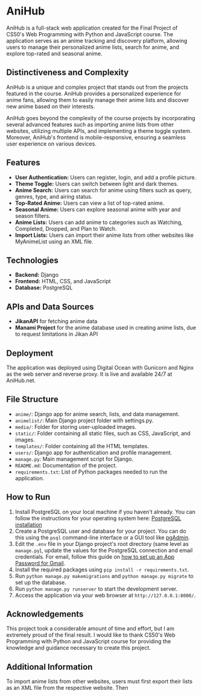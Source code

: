 AniHub
======
AniHub is a full-stack web application created for the Final Project of CS50's Web Programming with Python and JavaScript course. The application serves as an anime tracking and discovery platform, allowing users to manage their personalized anime lists, search for anime, and explore top-rated and seasonal anime.

Distinctiveness and Complexity
-------------------------------
AniHub is a unique and complex project that stands out from the projects featured in the course. AniHub provides a personalized experience for anime fans, allowing them to easily manage their anime lists and discover new anime based on their interests.

AniHub goes beyond the complexity of the course projects by incorporating several advanced features such as importing anime lists from other websites, utilizing multiple APIs, and implementing a theme toggle system. Moreover, AniHub's frontend is mobile-responsive, ensuring a seamless user experience on various devices.

Features
--------
- **User Authentication:** Users can register, login, and add a profile picture.
- **Theme Toggle:** Users can switch between light and dark themes.
- **Anime Search:** Users can search for anime using filters such as query, genres, type, and airing status.
- **Top-Rated Anime:** Users can view a list of top-rated anime.
- **Seasonal Anime:** Users can explore seasonal anime with year and season filters.
- **Anime Lists:** Users can add anime to categories such as Watching, Completed, Dropped, and Plan to Watch.
- **Import Lists:** Users can import their anime lists from other websites like MyAnimeList using an XML file.

Technologies
------------
- **Backend:** Django
- **Frontend:** HTML, CSS, and JavaScript
- **Database:** PostgreSQL

APIs and Data Sources
---------------------
- **JikanAPI** for fetching anime data
- **Manami Project** for the anime database used in creating anime lists, due to request limitations in Jikan API

Deployment
----------
The application was deployed using Digital Ocean with Gunicorn and Nginx as the web server and reverse proxy. It is live and available 24/7 at AniHub.net.

File Structure
--------------
- `anime/`: Django app for anime search, lists, and data management.
- `animelist/`: Main Django project folder with settings.py.
- `media/`: Folder for storing user-uploaded images.
- `static/`: Folder containing all static files, such as CSS, JavaScript, and images.
- `templates/`: Folder containing all the HTML templates.
- `users/`: Django app for authentication and profile management.
- `manage.py`: Main management script for Django.
- `README.md`: Documentation of the project.
- `requirements.txt`: List of Python packages needed to run the application.

How to Run
----------
1. Install PostgreSQL on your local machine if you haven't already. You can follow the instructions for your operating system here: [PostgreSQL installation](https://www.postgresql.org/download/)
2. Create a PostgreSQL user and database for your project. You can do this using the `psql` command-line interface or a GUI tool like [pgAdmin](https://www.pgadmin.org/).
3. Edit the `.env` file in your Django project's root directory (same level as `manage.py`), update the values for the PostgreSQL connection and email credentials. For email, follow this guide on [how to set up an App Password for Gmail](https://support.google.com/accounts/answer/185833).
4. Install the required packages using `pip install -r requirements.txt`.
5. Run `python manage.py makemigrations` and `python manage.py migrate` to set up the database.
6. Run `python manage.py runserver` to start the development server.
7. Access the application via your web browser at `http://127.0.0.1:8000/`.


Acknowledgements
----------------
This project took a considerable amount of time and effort, but I am extremely proud of the final result. I would like to thank CS50's Web Programming with Python and JavaScript course for providing the knowledge and guidance necessary to create this project.

Additional Information
----------------------
To import anime lists from other websites, users must first export their lists as an XML file from the respective website. Then
